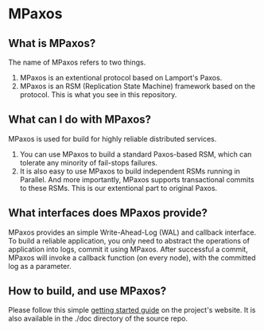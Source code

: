 MPaxos
=============

What is MPaxos?
------------

The name of MPaxos refers to two things. 

1. MPaxos is an extentional protocol based on Lamport's Paxos. 
1. MPaxos is an RSM (Replication State Machine) framework based on the protocol. This is what you see in this repository.


What can I do with MPaxos?
-----------------

MPaxos is used for build for highly reliable distributed services.

1. You can use MPaxos to build a standard Paxos-based RSM, which can tolerate any minority of fail-stops failures.
1. It is also easy to use MPaxos to build independent RSMs running in Parallel. And more importantly, MPaxos supports transactional commits to these RSMs. This is our extentional part to original Paxos.


What interfaces does MPaxos provide?
-------------------------------

MPaxos provides an simple Write-Ahead-Log (WAL) and callback interface. To build a reliable application, you only need to abstract the operations of application into logs, commit it using MPaxos. After successful a commit, MPaxos will invoke a callback function (on every node), with the committed log as a parameter.



How to build, and use MPaxos?
-------------------------

Please follow this simple [getting started guide](http://mpaxos.com/doc/) on the project's website. It is also available in the ./doc directory of the source repo.
